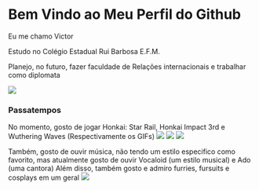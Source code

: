 # **Bem Vindo ao Meu Perfil do Github**

Eu me chamo Victor

Estudo no Colégio Estadual Rui Barbosa E.F.M.

Planejo, no futuro, fazer faculdade de Relações internacionais e trabalhar como diplomata

![](https://media1.tenor.com/m/ODHAEjGB9KsAAAAC/hold-the-flag-wethe15.gif)

### Passatempos

No momento, gosto de jogar Honkai: Star Rail, Honkai Impact 3rd e Wuthering Waves (Respectivamente os GIFs)
![](https://media1.tenor.com/m/zVeklcxRPXUAAAAC/sparkle-hanabi.gif) ![](https://media1.tenor.com/m/PkrCjXoWcaoAAAAd/herrscher-of-humanity-elysia-because-of-you-flamechasers-honkai.gif) 
![](https://media1.tenor.com/m/Mu5jefj-l_AAAAAd/wuthering-waves-wuwa.gif)

Também, gosto de ouvir música, não tendo um estilo especifico como favorito, mas atualmente gosto de ouvir Vocaloid (um estilo musical) e Ado (uma cantora)
Além disso, também gosto e admiro furries, fursuits e cosplays em um geral
![](https://tenor.com/pt-BR/view/gintan-gintan-fursuit-dance-gintan-fursuit-white-tiger-white-tiger-fursuit-gif-14693173466165161454)
